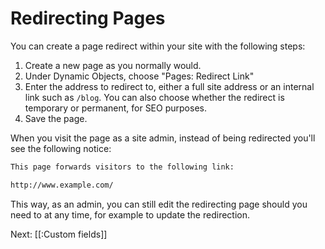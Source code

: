 # Redirecting Pages

You can create a page redirect within your site with the following steps:

1. Create a new page as you normally would.
2. Under Dynamic Objects, choose "Pages: Redirect Link"
3. Enter the address to redirect to, either a full site address or an internal link such as `/blog`. You can also choose whether the redirect is temporary or permanent, for SEO purposes.
4. Save the page.

When you visit the page as a site admin, instead of being redirected you'll see the following notice:

~~~html
This page forwards visitors to the following link:

http://www.example.com/
~~~

This way, as an admin, you can still edit the redirecting page should you need to at any time, for example to update the redirection.

Next: [[:Custom fields]]
